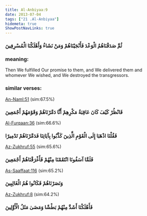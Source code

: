 ```yaml
---
title: Al-Anbiyaa:9
date: 2013-07-04
tags: ["21 .Al-Anbiyaa"]
hidemeta: true 
ShowPostNavLinks: true 
---
```

### ثُمَّ صَدَقْنَاهُمُ الْوَعْدَ فَأَنْجَيْنَاهُمْ وَمَنْ نَشَاءُ وَأَهْلَكْنَا الْمُسْرِفِينَ
### meaning: 
Then We fulfilled Our promise to them, and We delivered them and whomever We wished, and We destroyed the transgressors.
### similar verses: 

[An-Naml:51](/27/51) (sim:67.5%)

### فَانْظُرْ كَيْفَ كَانَ عَاقِبَةُ مَكْرِهِمْ أَنَّا دَمَّرْنَاهُمْ وَقَوْمَهُمْ أَجْمَعِينَ

[Al-Furqaan:36](/25/36) (sim:66.6%)

### فَقُلْنَا اذْهَبَا إِلَى الْقَوْمِ الَّذِينَ كَذَّبُوا بِآيَاتِنَا فَدَمَّرْنَاهُمْ تَدْمِيرًا

[Az-Zukhruf:55](/43/55) (sim:65.6%)

### فَلَمَّا آسَفُونَا انْتَقَمْنَا مِنْهُمْ فَأَغْرَقْنَاهُمْ أَجْمَعِينَ

[As-Saaffaat:116](/37/116) (sim:65.2%)

### وَنَصَرْنَاهُمْ فَكَانُوا هُمُ الْغَالِبِينَ

[Az-Zukhruf:8](/43/8) (sim:64.2%)

### فَأَهْلَكْنَا أَشَدَّ مِنْهُمْ بَطْشًا وَمَضَىٰ مَثَلُ الْأَوَّلِينَ
